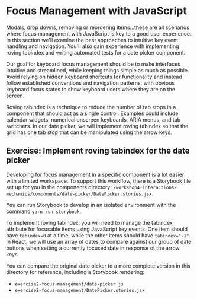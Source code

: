 # Focus Management with JavaScript

Modals, drop downs, removing or reordering items...these are all scenarios where focus management with JavaScript is key to a good user experience. In this section we'll examine the best approaches to intuitive key event handling and navigation. You'll also gain experience with implementing roving tabindex and writing automated tests for a date picker component.

Our goal for keyboard focus management should be to make interfaces intuitive and streamlined, while keeping
things simple as much as possible. Avoid relying on hidden keyboard shortcuts for functionality and instead
follow established conventions and navigation patterns, with obvious keyboard focus states to show keyboard 
users where they are on the screen.

Roving tabindex is a technique to reduce the number of tab stops in a component that should act as a single
control. Examples could include calendar widgets, numerical onscreen keyboards, ARIA menus, and tab switchers.
In our date picker, we will implement roving tabindex so that the grid has one tab stop that can be manipulated
using the arrow keys.

## Exercise: Implement roving tabindex for the date picker

Developing for focus management in a specific component is a lot easier with a limited workspace.
To support this workflow, there is a Storybook file set up for you in the components directory:
`/workshop4-interactions-mechanics/components/date-picker/DatePicker.stories.jsx`.

You can run Storybook to develop in an isolated environment with the command `yarn run storybook`.

To implement roving tabindex, you will need to manage the tabindex attribute for focusable items using
JavaScript key events. One item should have `tabindex=0` at a time, while the other items should have
`tabindex="-1"`. In React, we will use an array of dates to compare against our group of date buttons
when setting a currently focused date in response ot the arrow keys.

You can compare the original date picker to a more complete version in this directory for reference,
including a Storybook rendering:

- `exercise2-focus-management/date-picker.js`
- `exercise2-focus-management/DatePicker.stories.jsx`

